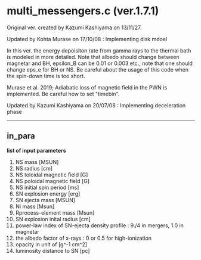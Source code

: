 # multi_messengers.c (ver.1.7.1)
  
Original ver. created by Kazumi Kashiyama on 13/11/27.

Updated by Kohta Murase on 17/10/08 : Implementing disk mdoel

In this ver. the energy depoisiton rate from gamma rays to the thermal bath is modeled in more detailed.
Note that albedo should change between magnetar and BH, epsilon_B can be 0.01 or 0.003 etc., note that one should change eps_e for BH or NS.
Be careful about the usage of this code when the spin-down time is too short.

Murase et al. 2019; Adiabatic loss of magnetic field in the PWN is implemented. Be careful how to set "timebin". 

Updated by Kazumi Kashiyama on 20/07/08 : Implementing deceleration phase

---

## in_para
**list of input parameters**
1. NS mass [MSUN]
2. NS radius [cm]
3. NS toloidal magnetic field [G]
4. NS poloidal magnetic field [G]
5. NS initial spin period [ms]
6. SN explosion energy [erg]
7. SN ejecta mass [MSUN]
8. Ni mass [Msun]
9. Rprocess-element mass [Msun]
10. SN explosion inital radius [cm] 
11. power-law index of SN-ejecta density profile : 9./4 in mergers, 1.0 in magnetar 
12. the albedo factor of x-rays : 0 or 0.5 for high-ionization
13. opacity in unit of [g^-1 cm^2]
14. luminosity distance to SN [pc]
